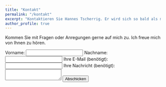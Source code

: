 ```yaml
---
title: "Kontakt"
permalink: "/kontakt"
excerpt: "Kontaktieren Sie Hannes Tscherrig. Er wird sich so bald als möglich bei Ihnen melden."
author_profile: true
---
```

Kommen Sie mit Fragen oder Anregungen gerne auf mich zu. Ich freue mich von Ihnen zu hören.
<!-- modify this form HTML and place wherever you want your form -->
<form
	action="https://formspree.io/f/tschannes@gmail.com"
	method="POST"
	>
	<!--
	<label for="anrede">Anrede:</label>
	<select id="anrede" required>
		<option value="frau">Frau</option>
		<option value="mann">Mann</option>
		<option value="divers">Divers</option>
	</select>
-->
	<label>
		Vorname:
		<input type="text" name="vorname">
	</label>
	<label>
		Nachname:
		<input type="text" name="nachname">
	</label>
    <label>
		Ihre E-Mail (benötigt):
		<input type="email" name="_replyto" required>
	</label>
	<label>
		Ihre Nachricht (benötigt):
		<textarea name="message" required></textarea>
	</label>
	<!-- your other form fields go here -->
	<button type="submit">Abschicken</button>
</form>
<script>
		window.onbeforeunload = () => {
	for(const form of document.getElementsByTagName('form')) {
	form.reset();
	}
	}
</script>